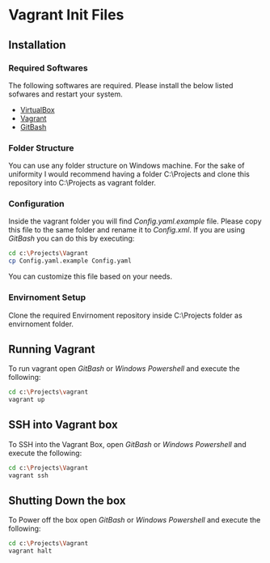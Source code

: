 # Vagrant Init Files

## Installation

### Required Softwares

The following softwares are required. Please install the below listed sofwares and restart your system.

 * [VirtualBox](http://download.virtualbox.org/virtualbox/5.0.0/VirtualBox-5.0.0-101573-Win.exe)
 * [Vagrant](https://dl.bintray.com/mitchellh/vagrant/vagrant_1.7.4.msi)
 * [GitBash](https://github.com/msysgit/msysgit/releases/download/Git-1.9.5-preview20150319/Git-1.9.5-preview20150319.exe)

### Folder Structure

You can use any folder structure on Windows machine. For the sake of uniformity I would recommend having a folder C:\Projects and clone this repository into C:\Projects as vagrant folder.

### Configuration

Inside the vagrant folder you will find *Config.yaml.example* file. Please copy this file to the same folder and rename it to *Config.xml*. If you are using *GitBash* you can do this by executing:

```bash
cd c:\Projects\Vagrant
cp Config.yaml.example Config.yaml
```

You can customize this file based on your needs.

### Envirnoment Setup

Clone the required Envirnoment repository inside C:\Projects folder as envirnoment folder.


## Running Vagrant

To run vagrant open *GitBash* or *Windows Powershell* and execute the following:

```bash
cd c:\Projects\vagrant
vagrant up
```

## SSH into Vagrant box

To SSH into the Vagrant Box, open *GitBash* or *Windows Powershell* and execute the following:

```bash
cd c:\Projects\Vagrant
vagrant ssh
```

## Shutting Down the box

To Power off the box open *GitBash* or *Windows Powershell* and execute the following:

```bash
cd c:\Projects\Vagrant
vagrant halt
```
